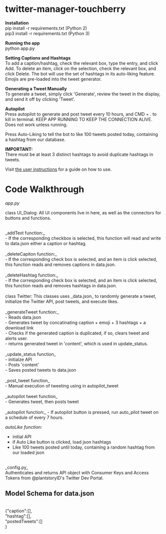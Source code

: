 # twitter-manager-touchberry<br>

**Installation**<br>
pip install -r requirements.txt (Python 2)<br>
pip3 install -r requirements.txt (Python 3)

**Running the app** <br>
python app.py

**Setting Captions and Hashtags**<br>
To add a caption/hashtag, check the relevant box, type the entry, and click Add. To delete an item, click on the selection, check the relevant box, and click Delete. The bot will use the set of hashtags in its auto-liking feature. Emojis are pre-loaded into the tweet generator.

**Generating a Tweet Manually**<br>
To generate a tweet, simply click 'Generate', review the tweet in the display, and send it off by clicking 'Tweet'.

**Autopilot**<br>
Press autopilot to generate and post tweet every 10 hours, and CMD + . to kill in terminal. KEEP APP RUNNING TO KEEP THE CONNECTION ALIVE. Does not work unless running.

Press Auto-Liking to tell the bot to like 100 tweets posted today, containing a hashtag from our database.

**IMPORTANT:**<br>
There must be at least 3 distinct hashtags to avoid duplicate hashtags in tweets.

Visit <a href="https://docs.google.com/document/d/1pDtGN6FB9lRU6e_WI2-DlwFCBg4rOWROhXiDPJgEu6U/edit?usp=sharing">the user instructions</a> for a guide on how to use.

# Code Walkthrough <br>

*app.py*<br>

class UI_Dialog: All UI components live in here, as well as the connectors for buttons and functions.
<br>

<br>
_addText function:_<br>
- If the corresponding checkbox is selected, this function will read and write to data.json either a caption or hashtag.<br>

<br>
_deleteCapiton function:_<br>
- If the corresponding check box is selected, and an item is click selected, this function reads and removes captions in data.json.<br>

<br>
_deleteHashtag function:_<br>
- If the corresponding check box is selected, and an item is click selected, this function reads and removes hashtags in data.json.<br>

<br>
class Twitter: This classes uses _data.json_ to randomly generate a tweet, initialize the Twitter API, post tweets, and execute likes.<br>

<br>
_generateTweet function:_<br>
- Reads data.json<br>
- Generates tweet by concatinating caption + emoji + 3 hashtags + a download link<br>
- Checks if the generated caption is duplicated, if so, clears tweet and alerts user.<br>
- returns generated tweet in 'content', which is used in update_status.<br>

<br>
_update_status function_<br>
- initialze API<br>
- Posts 'content'<br>
- Saves posted tweets to data.json <br>

<br>
_post_tweet function_<br>
- Manual execution of tweeting using in autopilot_tweet<br>

<br>
_autopilot tweet function_ <br>
- Generates tweet, then posts tweet<br>

<br>
_autopilot function:_
- If autopilot button is pressed, run auto_pilot tweet on a schedule of every 7 hours.<br>

_autoLike function:_
- initial API<br>
- if Auto Like button is clicked, load json hashtags<br>
- Like 100 tweets posted until today, containing a random hashtag from our loaded json<br>
<br>
_config.py_<br>
Authenticates and returns API object with Consumer Keys and Access Tokens from @plantstoryID's Twitter Dev Portal.<br>

## Model Schema for data.json <br>
<br>
{"caption":[],<br>
 "hashtag":[],<br>
 "postedTweets":[]<br>
}
